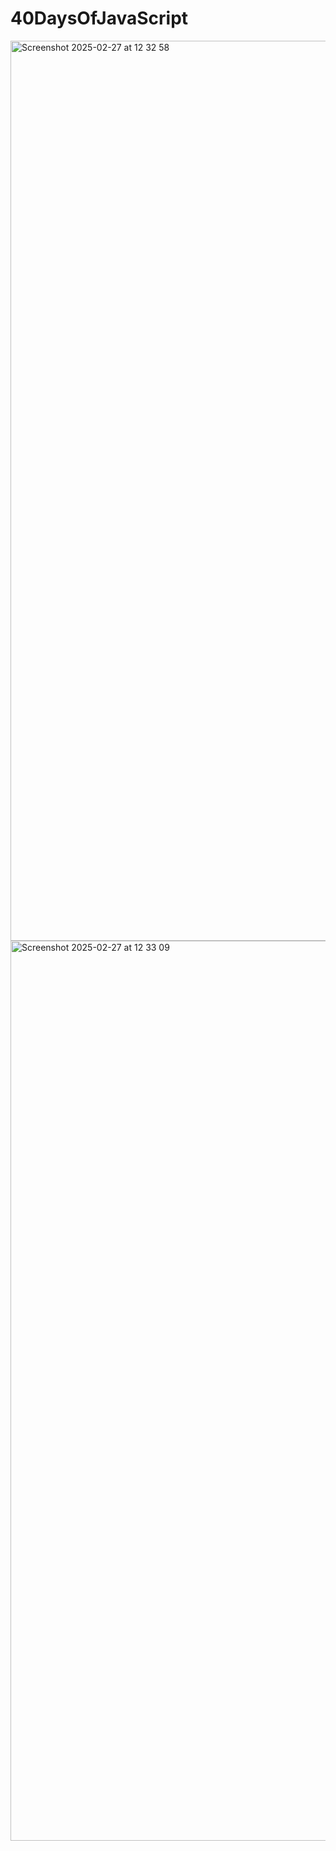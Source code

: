 # 40DaysOfJavaScript



<img width="1440" alt="Screenshot 2025-02-27 at 12 32 58" src="https://github.com/user-attachments/assets/8c087a16-e26c-492f-97c8-46c4d44bd947" />
<img width="1440" alt="Screenshot 2025-02-27 at 12 33 09" src="https://github.com/user-attachments/assets/308fa154-601d-4e6d-8e11-0cfdfe1f8dae" />


